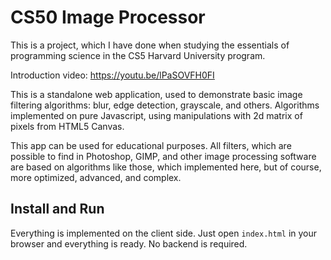 # CS50 Image Processor

This is a project, which I have done when studying the essentials of programming science in the CS5 Harvard University program. 

Introduction video: https://youtu.be/lPaSOVFH0FI

This is a standalone web application, used to demonstrate basic image filtering algorithms: blur, edge detection, grayscale, and others. Algorithms implemented on pure Javascript, using manipulations with 2d matrix of pixels from HTML5 Canvas. 

This app can be used for educational purposes. All filters, which are possible to find in Photoshop, GIMP, and other image processing software are based on algorithms like those, which implemented here, but of course, more optimized, advanced, and complex.

## Install and Run

Everything is implemented on the client side. Just open `index.html` in your browser and everything is ready. No backend is required. 

 

 
